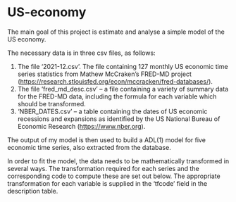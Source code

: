 # US-economy
The main goal of this project is estimate and analyse a simple model of the US economy. 

The necessary data is in three csv files, as follows:
1. The file ‘2021-12.csv’. The file containing 127 monthly US economic time series
statistics from Mathew McCraken’s FRED-MD project
(https://research.stlouisfed.org/econ/mccracken/fred-databases/).
2. The file ‘fred_md_desc.csv’ – a file containing a variety of summary data for the
FRED-MD data, including the formula for each variable which should be transformed.
3. ‘NBER_DATES.csv’ – a table containing the dates of US economic recessions
and expansions as identified by the US National Bureau of Economic Research
(https://www.nber.org).

The output of my model is then used to build a ADL(1) model for five economic time
series, also extracted from the database.


In order to fit the model, the data needs to be mathematically transformed in
several ways. The transformation required for each series and the corresponding
code to compute these are set out below. The appropriate transformation for each
variable is supplied in the ‘tfcode’ field in the description table.
